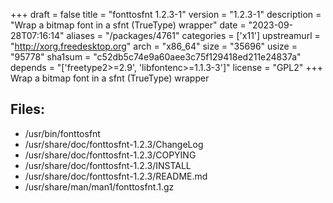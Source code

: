 +++
draft = false
title = "fonttosfnt 1.2.3-1"
version = "1.2.3-1"
description = "Wrap a bitmap font in a sfnt (TrueType) wrapper"
date = "2023-09-28T07:16:14"
aliases = "/packages/4761"
categories = ['x11']
upstreamurl = "http://xorg.freedesktop.org"
arch = "x86_64"
size = "35696"
usize = "95778"
sha1sum = "c52db5c74e9a60aee3c75f129418ed211e24837a"
depends = "['freetype2>=2.9', 'libfontenc>=1.1.3-3']"
license = "GPL2"
+++
Wrap a bitmap font in a sfnt (TrueType) wrapper

## Files: 
* /usr/bin/fonttosfnt
* /usr/share/doc/fonttosfnt-1.2.3/ChangeLog
* /usr/share/doc/fonttosfnt-1.2.3/COPYING
* /usr/share/doc/fonttosfnt-1.2.3/INSTALL
* /usr/share/doc/fonttosfnt-1.2.3/README.md
* /usr/share/man/man1/fonttosfnt.1.gz
